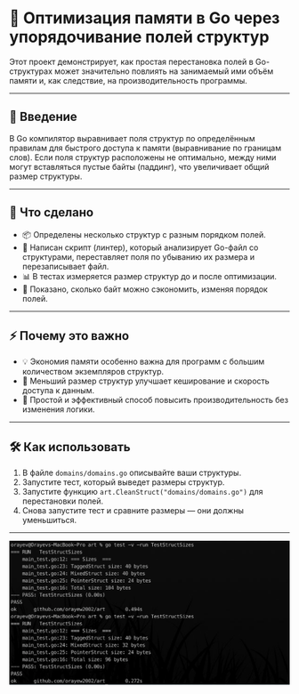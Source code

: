 # 🧠 Оптимизация памяти в Go через упорядочивание полей структур

Этот проект демонстрирует, как простая перестановка полей в Go-структурах может значительно повлиять на занимаемый ими объём памяти и, как следствие, на производительность программы.

---

## 🚀 Введение

В Go компилятор выравнивает поля структур по определённым правилам для быстрого доступа к памяти (выравнивание по границам слов). Если поля структур расположены не оптимально, между ними могут вставляться пустые байты (паддинг), что увеличивает общий размер структуры.

---

## 🔧 Что сделано

- 📦 Определены несколько структур с разным порядком полей.
- 📝 Написан скрипт (линтер), который анализирует Go-файл со структурами, переставляет поля по убыванию их размера и перезаписывает файл.
- 📊 В тестах измеряется размер структур до и после оптимизации.
- 💾 Показано, сколько байт можно сэкономить, изменяя порядок полей.

---

## ⚡ Почему это важно

- 💡 Экономия памяти особенно важна для программ с большим количеством экземпляров структур.
- 🧩 Меньший размер структур улучшает кеширование и скорость доступа к данным.
- 🚀 Простой и эффективный способ повысить производительность без изменения логики.

---

## 🛠 Как использовать

1. В файле `domains/domains.go` описывайте ваши структуры.
2. Запустите тест, который выведет размеры структур.
3. Запустите функцию `art.CleanStruct("domains/domains.go")` для перестановки полей.
4. Снова запустите тест и сравните размеры — они должны уменьшиться.

---
![alt text](https://github.com/orayew2002/clean_struct/blob/main/assets/result.png)
